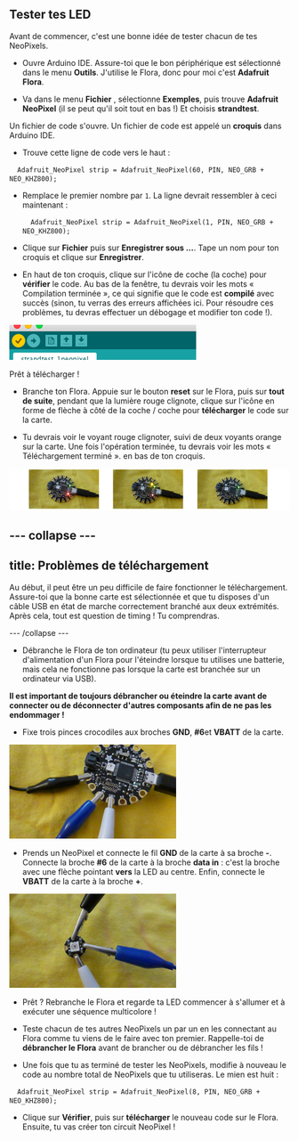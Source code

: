 ## Tester tes LED

Avant de commencer, c'est une bonne idée de tester chacun de tes NeoPixels.

+ Ouvre Arduino IDE. Assure-toi que le bon périphérique est sélectionné dans le menu **Outils**. J'utilise le Flora, donc pour moi c'est **Adafruit Flora**.

+ Va dans le menu **Fichier** , sélectionne **Exemples**, puis trouve **Adafruit NeoPixel** \(il se peut qu'il soit tout en bas !\) Et choisis **strandtest**.

Un fichier de code s'ouvre. Un fichier de code est appelé un **croquis** dans Arduino IDE.

+ Trouve cette ligne de code vers le haut :

```
  Adafruit_NeoPixel strip = Adafruit_NeoPixel(60, PIN, NEO_GRB + NEO_KHZ800);
```

+ Remplace le premier nombre par `1`. La ligne devrait ressembler à ceci maintenant :

  ```
    Adafruit_NeoPixel strip = Adafruit_NeoPixel(1, PIN, NEO_GRB + NEO_KHZ800);
  ```

+ Clique sur **Fichier** puis sur **Enregistrer sous ...**. Tape un nom pour ton croquis et clique sur **Enregistrer**.

+ En haut de ton croquis, clique sur l'icône de coche (la coche) pour **vérifier** le code. Au bas de la fenêtre, tu devrais voir les mots « Compilation terminée », ce qui signifie que le code est **compilé** avec succès \(sinon, tu verras des erreurs affichées ici. Pour résoudre ces problèmes, tu devras effectuer un débogage et modifier ton code !\).

![](images/verifyIcon.png)

Prêt à télécharger !

+ Branche ton Flora. Appuie sur le bouton **reset** sur le Flora, puis sur **tout de suite**, pendant que la lumière rouge clignote, clique sur l'icône en forme de flèche à côté de la coche / coche pour **télécharger** le code sur la carte.

+ Tu devrais voir le voyant rouge clignoter, suivi de deux voyants orange sur la carte. Une fois l'opération terminée, tu devrais voir les mots « Téléchargement terminé ». en bas de ton croquis.

![](images/upload3_120_800.png)

--- collapse ---
---
title: Problèmes de téléchargement
---

Au début, il peut être un peu difficile de faire fonctionner le téléchargement. Assure-toi que la bonne carte est sélectionnée et que tu disposes d'un câble USB en état de marche correctement branché aux deux extrémités. Après cela, tout est question de timing ! Tu comprendras.

--- /collapse ---

+ Débranche le Flora de ton ordinateur \(tu peux utiliser l'interrupteur d'alimentation d'un Flora pour l'éteindre lorsque tu utilises une batterie, mais cela ne fonctionne pas lorsque la carte est branchée sur un ordinateur via USB\).

**Il est important de toujours débrancher ou éteindre la carte avant de connecter ou de déconnecter d'autres composants afin de ne pas les endommager !**

+ Fixe trois pinces crocodiles aux broches **GND**, **\#6**et **VBATT** de la carte.

![](images/crocsFlora.png)

+ Prends un NeoPixel et connecte le fil **GND** de la carte à sa broche **-**. Connecte la broche **\#6** de la carte à la broche **data in** : c'est la broche avec une flèche pointant **vers** la LED au centre. Enfin, connecte le **VBATT** de la carte à la broche **+**.

![](images/crocsPixel.png)

+ Prêt ? Rebranche le Flora et regarde ta LED commencer à s'allumer et à exécuter une séquence multicolore !

+ Teste chacun de tes autres NeoPixels un par un en les connectant au Flora comme tu viens de le faire avec ton premier. Rappelle-toi de **débrancher le Flora** avant de brancher ou de débrancher les fils !

+ Une fois que tu as terminé de tester les NeoPixels, modifie à nouveau le code au nombre total de NeoPixels que tu utiliseras. Le mien est huit :

```
  Adafruit_NeoPixel strip = Adafruit_NeoPixel(8, PIN, NEO_GRB + NEO_KHZ800);
```

+ Clique sur **Vérifier**, puis sur **télécharger** le nouveau code sur le Flora. Ensuite, tu vas créer ton circuit NeoPixel !
